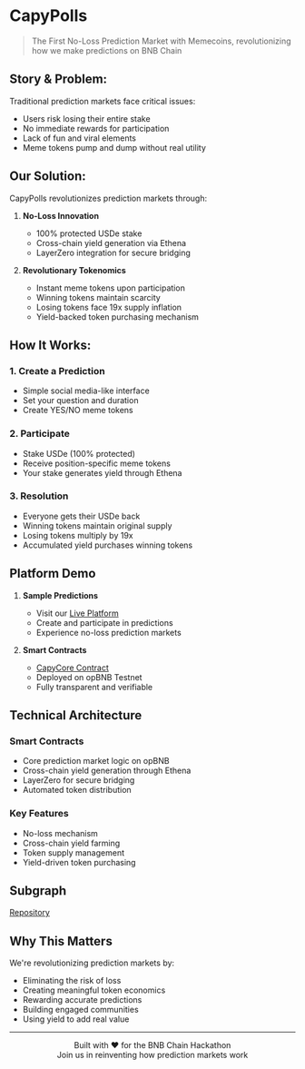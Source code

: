 # CapyPolls

> The First No-Loss Prediction Market with Memecoins, revolutionizing how we make predictions on BNB Chain

## Story & Problem:
Traditional prediction markets face critical issues:
- Users risk losing their entire stake
- No immediate rewards for participation
- Lack of fun and viral elements
- Meme tokens pump and dump without real utility

## Our Solution:
CapyPolls revolutionizes prediction markets through:
1. **No-Loss Innovation**
   - 100% protected USDe stake
   - Cross-chain yield generation via Ethena
   - LayerZero integration for secure bridging

2. **Revolutionary Tokenomics**
   - Instant meme tokens upon participation
   - Winning tokens maintain scarcity
   - Losing tokens face 19x supply inflation
   - Yield-backed token purchasing mechanism

## How It Works:

### 1. Create a Prediction
- Simple social media-like interface
- Set your question and duration
- Create YES/NO meme tokens

### 2. Participate
- Stake USDe (100% protected)
- Receive position-specific meme tokens
- Your stake generates yield through Ethena

### 3. Resolution
- Everyone gets their USDe back
- Winning tokens maintain original supply
- Losing tokens multiply by 19x
- Accumulated yield purchases winning tokens

## Platform Demo

1. **Sample Predictions**
   - Visit our [Live Platform](https://capypolls.vercel.app)
   - Create and participate in predictions
   - Experience no-loss prediction markets

2. **Smart Contracts**
   - [CapyCore Contract](https://testnet.opbnbscan.com/address/0x97303aD8246367979eC596Fb29fc68253B9FCa73)
   - Deployed on opBNB Testnet
   - Fully transparent and verifiable

## Technical Architecture

### Smart Contracts
- Core prediction market logic on opBNB
- Cross-chain yield generation through Ethena
- LayerZero for secure bridging
- Automated token distribution

### Key Features
- No-loss mechanism
- Cross-chain yield farming
- Token supply management
- Yield-driven token purchasing

## Subgraph
[Repository](https://github.com/kelvinpraises/capyflow-subgraph)

## Why This Matters
We're revolutionizing prediction markets by:
- Eliminating the risk of loss
- Creating meaningful token economics
- Rewarding accurate predictions
- Building engaged communities
- Using yield to add real value

---

<p align="center">
Built with ❤️ for the BNB Chain Hackathon
<br>
Join us in reinventing how prediction markets work
</p>
